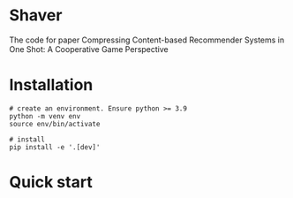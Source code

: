 # Shaver

The code for paper Compressing Content-based Recommender Systems in One Shot: A Cooperative Game Perspective

# Installation

```shell
# create an environment. Ensure python >= 3.9
python -m venv env
source env/bin/activate

# install
pip install -e '.[dev]'
```

# Quick start
